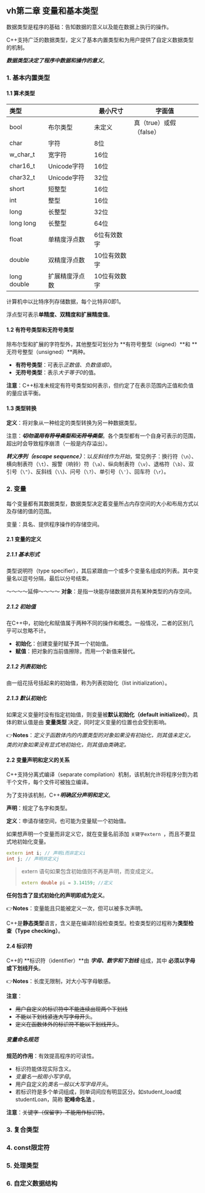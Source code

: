 ## vh第二章 变量和基本类型

数据类型是程序的基础：告知数据的意义以及能在数据上执行的操作。

C++支持广泛的数据类型，定义了基本内置类型和为用户提供了自定义数据类型的机制。

***数据类型决定了程序中数据和操作的意义***。 

### 1. 基本内置类型

#### 1.1 算术类型

| 类型 |  | 最小尺寸 | 字面值 |
| :--- | :--- | ---- | ---- |
| bool | 布尔类型 | 未定义 | 真（true）或假（false） |
| char | 字符 | 8位 |  |
| w_char_t | 宽字符 | 16位 |  |
| char16_t | Unicode字符 | 16位 |  |
| char32_t | Unicode字符 | 32位 |  |
| short | 短整型 | 16位 |  |
| int | 整型 | 16位 |  |
| long | 长整型 | 32位 |  |
| long long | 长整型 | 64位 |  |
| float | 单精度浮点数 | 6位有效数字 |  |
| double | 双精度浮点数 | 10位有效数字 |  |
| long double | 扩展精度浮点数 | 10位有效数字 |  |

计算机中以比特序列存储数据，每个比特非0即1。

浮点型可表示**单精度、双精度和扩展精度值**。

#### 1.2 有符号类型和无符号类型

除布尔型和扩展的字符型外，其他整型可划分为 **有符号整型（signed）**和 **无符号整型（unsigned）**两种。

- **有符号类型**：可表示*正数值、负数值或0*。
- **无符号类型**：表示*大于等于0*的值。

**注意**：C++标准未规定有符号类型如何表示，但约定了在表示范围内正值和负值的量应该平衡。

#### 1.3 类型转换

**定义**：将对象从一种给定的类型转换为另一种数据类型。

注意：***~~切勿混用有符号类型和无符号类型~~***。各个类型都有一个自身可表示的范围，超出时会导致程序崩溃（一般是内存溢出）。

***转义序列（escape sequence）***：以*反斜线作为开始*，常见例子：换行符（`\n`）、横向制表符（`\t`）、报警（响铃）符（`\a`）、纵向制表符（`\v`）、退格符（`\b`）、双引号（`\"`）、反斜线（`\\`)、问号（`\?`）、单引号（`\'`）、回车符（`\r`）。

### 2. 变量

每个变量都有其数据类型，数据类型决定着变量所占内存空间的大小和布局方式以及存储的值的范围。

变量：具名、提供程序操作的存储空间。

#### 2.1 变量的定义

##### 2.1.1 基本形式

类型说明符（type specifier），其后紧跟由一个或多个变量名组成的列表。其中变量名以逗号分隔，最后以分号结束。

～～～～延伸～～～～ **对象**：是指一块能存储数据并具有某种类型的内存空间。

##### 2.1.2 初始值

在C++中，初始化和赋值属于两种不同的操作和概念。一般情况，二者的区别几乎可以忽略不计。

- **初始化**：创建变量时赋予其一个初始值。
- **赋值**：把对象的当前值擦除，而用一个新值来替代。

##### 2.1.2 列表初始化

由一组花括号括起来的初始值，称为列表初始化（list initialization）。

##### 2.1.3 默认初始化

如果定义变量时没有指定初始值，则变量被**默认初始化（default initialized）**。具体的默认值是由 **变量类型** 决定，同时定义变量的位置也会受到影响。

👉**Notes**：*定义于函数体内的内置类型的对象如果没有初始化，则其值未定义。类的对象如果没有显式地初始化，则其值由类确定。*

#### 2.2 变量声明和定义的关系

C++支持分离式编译（separate compilation）机制，该机制允许将程序分割为若干个文件，每个文件可被独立编译。

为了支持该机制，C++***明确区分声明和定义***。

**声明**：规定了名字和类型。

**定义**：申请存储空间，也可能为变量赋一个初始值。

如果想声明一个变量而非定义它，就在变量名前添加 `关键字extern `，而且不要显式地初始化变量。

```C++
extern int i; // 声明i而非定义i
int j; // 声明并定义j
```

> extern 语句如果包含初始值则不再是声明，而变成定义。
>
> ```C++
> extern double pi = 3.14159; //定义
> ```

**任何包含了显式初始化的声明即成为定义**。

👉**Notes**：变量能且只能被定义一次，但可以被多次声明。

C++是**静态类型**语言，含义是在编译阶段检查类型。检查类型的过程称为**类型检查（Type checking）**。

#### 2.4 标识符

C++的 **标识符（identifier）**由 ***字母、数字和下划线*** 组成，其中 **必须以字母或下划线开头**。

👉**Notes**：长度无限制，对大小写字母敏感。

**注意**：

- ~~用户自定义的标识符中不能连续出现两个下划线~~
- ~~不能以下划线紧连大写字母开头~~。
- ~~定义在函数体外的标识符不能以下划线开头~~。

##### 变量命名规范

**规范的作用**：有效提高程序的可读性。

- 标识符能体现实际含义。
- *变量名一般用小写字母*。
- 用户自定义的*类名一般以大写字母开头*。
- 若标识符是多个单词组成，则单词间应有明显区分。如student_load或studentLoan，简称 **驼峰命名法** 。

**注意**：~~关键字（保留字）不能用作标识符~~。



### 3. 复合类型



### 4. const限定符



### 5. 处理类型





### 6. 自定义数据结构



